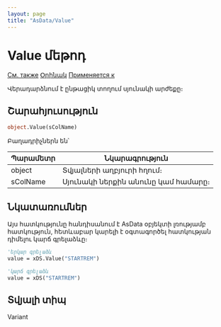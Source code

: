 ```yaml
---
layout: page
title: "AsData/Value"
---
```



# Value մեթոդ

[См. также](../Asdata.md) [Օրինակ](../../Examples/E_AsData.html) [Применяется к](../Asdata.md)

Վերադարձնում է ընթացիկ տողում սյունակի արժեքը։


## Շարահյուսություն

``` vb
object.Value(sColName)
```

Բաղադրիչներն են՝

| Պարամետր | Նկարագրություն |
|--|--|
| object| Տվյալների աղբյուրի հղում։ |
| sColName | Սյունակի ներքին անունը կամ համարը։ |


## Նկատառումներ

Այս հատկությունը հանդիսանում է AsData օբյեկտի լռությամբ հատկություն, հետևաբար կարելի է օգտագործել հատկության դիմելու կարճ գրելաձևը։
``` vb
'երկար գրելաձև
value = xDS.Value("STARTREM")

'կարճ գրելաձև
value = xDS("STARTREM")
``` 

## Տվյալի տիպ

Variant
